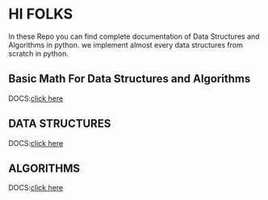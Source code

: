 # HI FOLKS

In these Repo you can find complete documentation of Data Structures and Algorithms in python.
we implement almost every data structures from scratch in python.

## Basic Math For Data Structures and Algorithms

DOCS:[click here](./math)

## DATA STRUCTURES

DOCS:[click here](./datastructures)

## ALGORITHMS

DOCS:[click here](./algorithms)